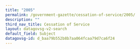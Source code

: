 ```yaml
---
title: "2005"
permalink: /government-gazette/cessation-of-service/2005/
description: ""
third_nav_title: Cessation of Service
layout: datagovsg-v2-search
default_field: Subject
datagovsg-id: d_baa79b552b8b7aa064fcaa79d7ca6f24
---
```


